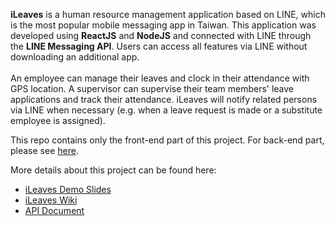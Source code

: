 **iLeaves** is a human resource management application based on LINE, which is the most popular mobile messaging app in Taiwan. This application was developed using **ReactJS** and **NodeJS** and connected with LINE through the **LINE Messaging API**. Users can access all features via LINE without downloading an additional app. <br>
<br>
An employee can manage their leaves and clock in their attendance with GPS location. A supervisor can supervise their team members' leave applications and track their attendance. iLeaves will notify related persons via LINE when necessary (e.g. when a leave request is made or a substitute employee is assigned).

This repo contains only the front-end part of this project. For back-end part, please see [here](https://github.com/yansinhuang/iLeaves).

More details about this project can be found here:<br>
* [iLeaves Demo Slides](https://github.com/yansinhuang/iLeaves/blob/master/iLeaves_Demo_Slides.pdf)<br>
* [iLeaves Wiki](https://github.com/yansinhuang/iLeaves/wiki)
* [API Document](https://ezbot2.docs.apiary.io/#)
